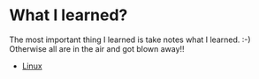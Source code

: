 # What I learned?

The most important thing I learned is take notes what I learned. :-)
Otherwise all are in the air and got blown away!!

- [Linux](linux)

